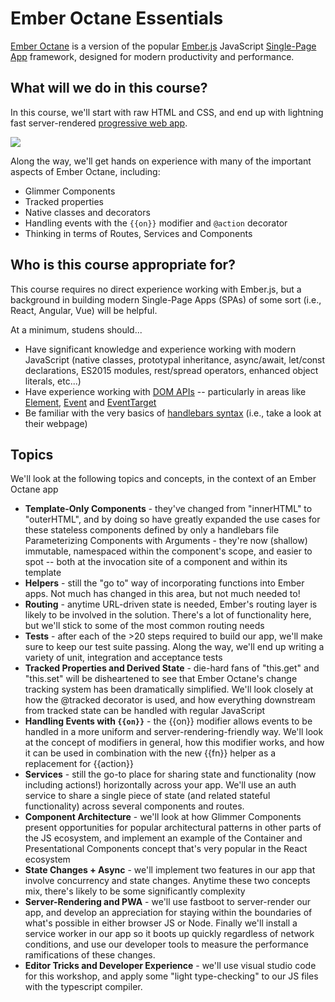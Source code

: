 # Ember Octane Essentials

[Ember Octane](https://emberjs.com/editions/octane/) is a version of the popular [Ember.js](https://emberjs.com/) JavaScript [Single-Page App](https://en.wikipedia.org/wiki/Single-page_application) framework, designed for modern productivity and performance.

## What will we do in this course?

In this course, we'll start with raw HTML and CSS, and end up with lightning fast server-rendered [progressive web app](https://developers.google.com/web/progressive-web-apps/).

![](https://github.com/mike-north/ember-octane-course-data/raw/master/assets/img/app.png)

Along the way, we'll get hands on experience with many of the important aspects of Ember Octane, including:

- Glimmer Components
- Tracked properties
- Native classes and decorators
- Handling events with the `{{on}}` modifier and `@action` decorator
- Thinking in terms of Routes, Services and Components

## Who is this course appropriate for?

This course requires no direct experience working with Ember.js, but a background in building modern Single-Page Apps (SPAs) of some sort (i.e., React, Angular, Vue) will be helpful.

At a minimum, studens should...

- Have significant knowledge and experience working with modern JavaScript (native classes, prototypal inheritance, async/await, let/const declarations, ES2015 modules, rest/spread operators, enhanced object literals, etc...)
- Have experience working with [DOM APIs](https://developer.mozilla.org/en-US/docs/Web/API/Document_Object_Model) -- particularly in areas like [Element](https://developer.mozilla.org/en-US/docs/Web/API/Element), [Event](https://developer.mozilla.org/en-US/docs/Web/API/Event) and [EventTarget](https://developer.mozilla.org/en-US/docs/Web/API/EventTarget)
- Be familiar with the very basics of [handlebars syntax](https://handlebarsjs.com/) (i.e., take a look at their webpage)

## Topics

We'll look at the following topics and concepts, in the context of an Ember Octane app

- **Template-Only Components** - they've changed from "innerHTML" to "outerHTML", and by doing so have greatly expanded the use cases for these stateless components defined by only a handlebars file
  Parameterizing Components with Arguments - they're now (shallow) immutable, namespaced within the component's scope, and easier to spot -- both at the invocation site of a component and within its template
- **Helpers** - still the "go to" way of incorporating functions into Ember apps. Not much has changed in this area, but not much needed to!
- **Routing** - anytime URL-driven state is needed, Ember's routing layer is likely to be involved in the solution. There's a lot of functionality here, but we'll stick to some of the most common routing needs
- **Tests** - after each of the >20 steps required to build our app, we'll make sure to keep our test suite passing. Along the way, we'll end up writing a variety of unit, integration and acceptance tests
- **Tracked Properties and Derived State** - die-hard fans of "this.get" and "this.set" will be disheartened to see that Ember Octane's change tracking system has been dramatically simplified. We'll look closely at how the @tracked decorator is used, and how everything downstream from tracked state can be handled with regular JavaScript
- **Handling Events with `{{on}}`** - the {{on}} modifier allows events to be handled in a more uniform and server-rendering-friendly way. We'll look at the concept of modifiers in general, how this modifier works, and how it can be used in combination with the new {{fn}} helper as a replacement for {{action}}
- **Services** - still the go-to place for sharing state and functionality (now including actions!) horizontally across your app. We'll use an auth service to share a single piece of state (and related stateful functionality) across several components and routes.
- **Component Architecture** - we'll look at how Glimmer Components present opportunities for popular architectural patterns in other parts of the JS ecosystem, and implement an example of the Container and Presentational Components concept that's very popular in the React ecosystem
- **State Changes + Async** - we'll implement two features in our app that involve concurrency and state changes. Anytime these two concepts mix, there's likely to be some significantly complexity
- **Server-Rendering and PWA** - we'll use fastboot to server-render our app, and develop an appreciation for staying within the boundaries of what's possible in either browser JS or Node. Finally we'll install a service worker in our app so it boots up quickly regardless of network conditions, and use our developer tools to measure the performance ramifications of these changes.
- **Editor Tricks and Developer Experience** - we'll use visual studio code for this workshop, and apply some "light type-checking" to our JS files with the typescript compiler.
